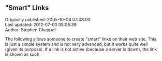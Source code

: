 ## "Smart" Links  
Originally published: 2005-10-04 07:48:00  
Last updated: 2012-07-03 05:05:39  
Author: Stephen Chappell  
  
The following allows someone to create "smart" links on their web site.
This is just a simple system and is not very advanced, but it works quite well (given its purpose). If a link is not active (because a server is down), the link is shown as such.